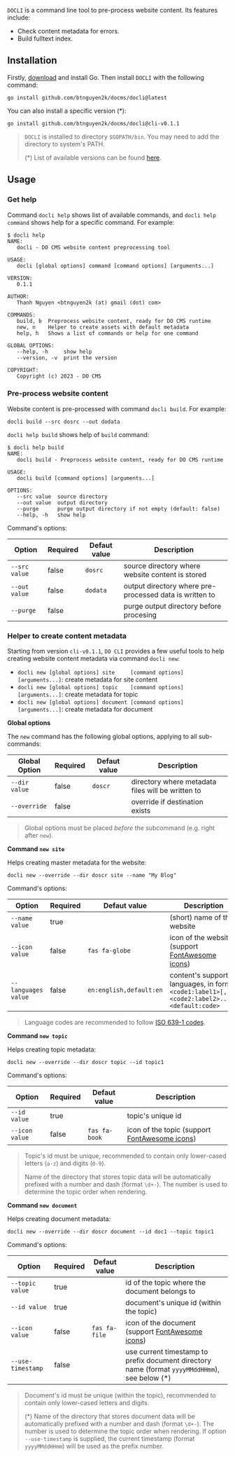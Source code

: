 `DOCLI` is a command line tool to pre-process website content. Its features include:
- Check content metadata for errors.
- Build fulltext index.

## Installation

Firstly, [download](https://go.dev/doc/install) and install Go. Then install `DOCLI` with the following command:
```shell
go install github.com/btnguyen2k/docms/docli@latest
```

You can also install a specific version (*):
```shell
go install github.com/btnguyen2k/docms/docli@cli-v0.1.1
```

> `DOCLI` is installed to directory `$GOPATH/bin`. You may need to add the directory to system's PATH.
>
> (*) List of available versions can be found [here](https://github.com/btnguyen2k/docms/tags).

## Usage

### Get help

Command `docli help` shows list of available commands, and `docli help command` shows help for a specific command. For example:

```shell
$ docli help
NAME:
   docli - DO CMS website content preprocessing tool

USAGE:
   docli [global options] command [command options] [arguments...]

VERSION:
   0.1.1

AUTHOR:
   Thanh Nguyen <btnguyen2k (at) gmail (dot) com>

COMMANDS:
   build, b  Preprocess website content, ready for DO CMS runtime
   new, n    Helper to create assets with default metadata
   help, h   Shows a list of commands or help for one command

GLOBAL OPTIONS:
   --help, -h     show help
   --version, -v  print the version

COPYRIGHT:
   Copyright (c) 2023 - DO CMS
```

### Pre-process website content

Website content is pre-processed with command `docli build`. For example:

```shell
docli build --src dosrc --out dodata
```

`docli help build` shows help of `build` command:

```shell
$ docli help build
NAME:
   docli build - Preprocess website content, ready for DO CMS runtime

USAGE:
   docli build [command options] [arguments...]

OPTIONS:
   --src value  source directory
   --out value  output directory
   --purge      purge output directory if not empty (default: false)
   --help, -h   show help
```

Command's options:

|Option|Required|Defaut value|Description|
|---|---|---|---|
|`--src value`|false|`dosrc`|source directory where website content is stored|
|`--out value`|false|`dodata`|output directory where pre-processed data is written to|
|`--purge`|false||purge output directory before procesing|

### Helper to create content metadata

Starting from version `cli-v0.1.1`, `DO CLI` provides a few useful tools to help creating website content metadata via command `docli new`:

- `docli new [global options] site     [command options] [arguments...]`: create metadata for site content
- `docli new [global options] topic    [command options] [arguments...]`: create metadata for topic
- `docli new [global options] document [command options] [arguments...]`: create metadata for document

**Global options**

The `new` command has the following global options, applying to all sub-commands:

|Global Option|Required|Defaut value|Description|
|---|---|---|---|
|`--dir value`|false|`doscr`|directory where metadata files will be written to|
|`--override`|false||override if destination exists|

> Global options must be placed _before_ the subcommand (e.g. right after `new`).

**Command `new site`**

Helps creating master metadata for the website:

```shell
docli new --override --dir doscr site --name "My Blog"
```

Command's options:

|Option|Required|Defaut value|Description|
|---|---|---|---|
|`--name value`|true||(short) name of the website|
|`--icon value`|false|`fas fa-globe`|icon of the website (support [FontAwesome icons](https://fontawesome.com/search?m=free))|
|`--languages value`|false|`en:english,default:en`|content's supported languages, in format `<code1:label1>[,<code2:label2>...],<default:code>`|

> Language codes are recommended to follow [ISO 639-1 codes](https://en.wikipedia.org/wiki/List_of_ISO_639-1_codes).

**Command `new topic`**

Helps creating topic metadata:

```shell
docli new --override --dir doscr topic --id topic1
```

Command's options:

|Option|Required|Defaut value|Description|
|---|---|---|---|
|`--id value`|true||topic's unique id|
|`--icon value`|false|`fas fa-book`|icon of the topic (support [FontAwesome icons](https://fontawesome.com/search?m=free))|

> Topic's id must be unique, recommended to contain only lower-cased letters (`a-z`) and digits (`0-9`).
>
> Name of the directory that stores topic data will be automatically prefixed with a number and dash (format `\d+-`). The number is used to determine the topic order when rendering.

**Command `new document`**

Helps creating document metadata:

```shell
docli new --override --dir doscr document --id doc1 --topic topic1
```

Command's options:

|Option|Required|Defaut value|Description|
|---|---|---|---|
|`--topic value`|true||id of the topic where the document belongs to|
|`--id value`|true||document's unique id (within the topic)|
|`--icon value`|false|`fas fa-file`|icon of the document (support [FontAwesome icons](https://fontawesome.com/search?m=free))|
|`--use-timestamp`|false||use current timestamp to prefix document directory name (format `yyyyMMddHHmm`), see below (*)|

> Document's id must be unique (within the topic), recommended to contain only lower-cased letters and digits.
>
> (*) Name of the directory that stores document data will be automatically prefixed with a number and dash (format `\d+-`). The number is used to determine the topic order when rendering. If option `--use-timestamp` is supplied, the current timestamp (format `yyyyMMddHHmm`) will be used as the prefix number.

